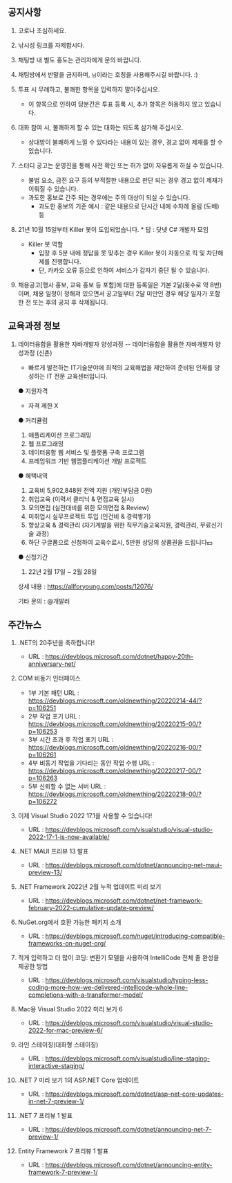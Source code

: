 ## 공지사항
1) 코로나 조심하세요.

2) 낚시성 링크를 자제합시다.

3) 채팅방 내 별도 홍도는 관리자에게 문의 바랍니다.

4) 채팅방에서 반말을 금지하며, `님`이라는 호칭을 사용해주시길 바랍니다. :)

5) 투표 시 무례하고, 불쾌한 항목을 입력하지 말아주십시오.
    - 이 항목으로 인하여 당분간은  투표 등록 시, 추가 항목은 허용하지 않고 있습니다.

6) 대화 참여 시, 불쾌하게 할 수 있는 대화는 되도록 삼가해 주십시오.
    - 상대방이 불쾌하게 느낄 수 있다라는 내용이 있는 경우, 경고 없이 제재를 할 수 있습니다.

7) 스터디 공고는 운영진을 통해 사전 확인 또는 허가 없이 자유롭게 하실 수 있습니다.
    - 불법 요소, 금전 요구 등의 부적절한 내용으로 판단 되는 경우 경고 없이 제재가 이뤄질 수 있습니다.
    - 과도한 홍보로 간주 되는 경우에는 주의 대상이 되실 수 있습니다.
        * 과도한 홍보의 기준 예시 : 같은 내용으로 단시간 내에 수차례 올림 (도배) 등

8) 21년 10월 15일부터 Killer 봇이 도입되었습니다. * 답 : 닷넷 C# 개발자 모임
   - Killer 봇 역할
        * 입장 후 5분 내에 정답을 못 맞추는 경우 Killer 봇이 자동으로 킥 및 차단해제를 진행합니다.
        * 단, 카카오 오류 등으로 인하여 서비스가 갑자기 중단 될 수 있습니다.

9) 채용공고[행사 홍보, 교육 홍보 등 포함]에 대한 등록일은 기본 2달(횟수로 약 8번)이며,
   채용 일정이 정해져 있으면서 공고일부터 2달 미만인 경우 해당 일자가 포함한 전 또는 후의 공지 후 삭제됩니다.

## 교육과정 정보
1) 데이터융합을 활용한 자바개발자 양성과정
    -- 데이터융합을 활용한 자바개발자 양성과정 (신촌)
    
    * 빠르게 발전하는 IT기술분야에 최적의 교육해법을 제안하여 준비된 인재를 양성하는 IT 전문 교육센터입니다.

    ● 지원자격
      - 자격 제한 X

    ● 커리큘럼
      1) 애플리케이션 프로그래밍
      2) 웹 프로그래밍
      3) 데이터융합 웹 서비스 및 플랫폼 구축 프로그램
      4) 프레임워크 기반 웹앱플리케이션 개발 프로젝트

    ● 혜택내역
      1) 교육비 5,902,848원 전액 지원 (개인부담금 0원)
      2) 취업교육 (이력서 클리닉 & 면접교육 실시)
      3) 모의면접 (실전대비를 위한 모의면접 & Review)
      4) 미취업시 실무프로젝트 투입 (인건비 & 경력쌓기)
      5) 향상교육 & 경력관리 (자기계발을 위한 직무기술교육지원, 경력관리, 무료신기술 과정)
      6) 하단 구글폼으로 신청하여 교육수료시, 5만원 상당의 상품권을 드립니다💵

    ● 신청기간
      1) 22년 2월 17일 ~ 2월 28일

    상세 내용 : https://allforyoung.com/posts/12076/

    기타 문의 : @개발러

## 주간뉴스
1) .NET의 20주년을 축하합니다!
    - URL : https://devblogs.microsoft.com/dotnet/happy-20th-anniversary-net/

2) COM 비동기 인터페이스
    - 1부 기본 패턴 URL : https://devblogs.microsoft.com/oldnewthing/20220214-44/?p=106251
    - 2부 작업 포기 URL : https://devblogs.microsoft.com/oldnewthing/20220215-00/?p=106253
    - 3부 시간 초과 후 작업 포기 URL : https://devblogs.microsoft.com/oldnewthing/20220216-00/?p=106261
    - 4부 비동기 작업을 기다리는 동안 작업 수행 URL : https://devblogs.microsoft.com/oldnewthing/20220217-00/?p=106263
    - 5부 신뢰할 수 없는 서버 URL : https://devblogs.microsoft.com/oldnewthing/20220218-00/?p=106272

3) 이제 Visual Studio 2022 17.1을 사용할 수 있습니다!
    - URL : https://devblogs.microsoft.com/visualstudio/visual-studio-2022-17-1-is-now-available/

4) .NET MAUI 프리뷰 13 발표
    - URL : https://devblogs.microsoft.com/dotnet/announcing-net-maui-preview-13/

5) .NET Framework 2022년 2월 누적 업데이트 미리 보기
    - URL : https://devblogs.microsoft.com/dotnet/net-framework-february-2022-cumulative-update-preview/

6) NuGet.org에서 호환 가능한 패키지 소개
    - URL : https://devblogs.microsoft.com/nuget/introducing-compatible-frameworks-on-nuget-org/

7) 적게 입력하고 더 많이 코딩: 변환기 모델을 사용하여 IntelliCode 전체 줄 완성을 제공한 방법
    - URL : https://devblogs.microsoft.com/visualstudio/typing-less-coding-more-how-we-delivered-intellicode-whole-line-completions-with-a-transformer-model/

8) Mac용 Visual Studio 2022 미리 보기 6
    - URL : https://devblogs.microsoft.com/visualstudio/visual-studio-2022-for-mac-preview-6/

9) 라인 스테이징(대화형 스테이징)
    - URL : https://devblogs.microsoft.com/visualstudio/line-staging-interactive-staging/

10) .NET 7 미리 보기 1의 ASP.NET Core 업데이트
    - URL : https://devblogs.microsoft.com/dotnet/asp-net-core-updates-in-net-7-preview-1/

11) .NET 7 프리뷰 1 발표
    - URL : https://devblogs.microsoft.com/dotnet/announcing-net-7-preview-1/

12) Entity Framework 7 프리뷰 1 발표
    - URL : https://devblogs.microsoft.com/dotnet/announcing-entity-framework-7-preview-1/
